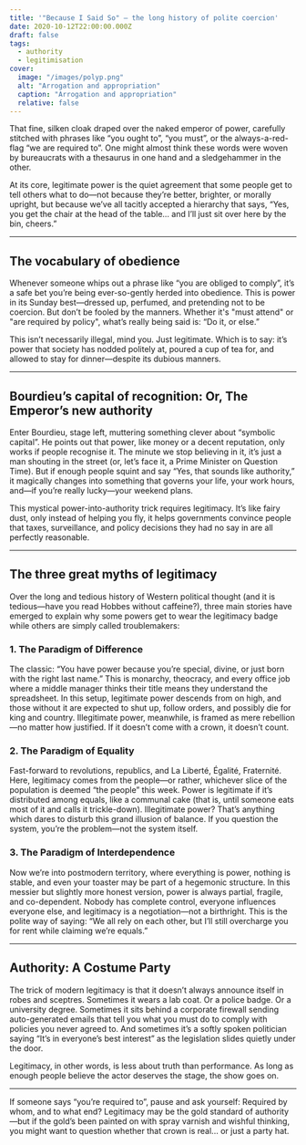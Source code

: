 ```yaml
---
title: '"Because I Said So" – the long history of polite coercion'
date: 2020-10-12T22:00:00.000Z
draft: false
tags:
  - authority
  - legitimisation
cover:
  image: "/images/polyp.png"
  alt: "Arrogation and appropriation" 
  caption: "Arrogation and appropriation"
  relative: false
---
```


That fine, silken cloak draped over the naked emperor of power, carefully stitched with phrases like “you ought to”, “you must”, or the always-a-red-flag “we are required to”. One might almost think these words were woven by bureaucrats with a thesaurus in one hand and a sledgehammer in the other.

At its core, legitimate power is the quiet agreement that some people get to tell others what to do—not because they’re better, brighter, or morally upright, but because we’ve all tacitly accepted a hierarchy that says, “Yes, you get the chair at the head of the table… and I’ll just sit over here by the bin, cheers.”

***

## The vocabulary of obedience

Whenever someone whips out a phrase like “you are obliged to comply”, it’s a safe bet you’re being ever-so-gently herded into obedience. This is power in its Sunday best—dressed up, perfumed, and pretending not to be coercion. But don’t be fooled by the manners. Whether it's "must attend" or "are required by policy", what’s really being said is: “Do it, or else.”

This isn’t necessarily illegal, mind you. Just legitimate. Which is to say: it’s power that society has nodded politely at, poured a cup of tea for, and allowed to stay for dinner—despite its dubious manners.

***

## Bourdieu’s capital of recognition: Or, The Emperor’s new authority

Enter Bourdieu, stage left, muttering something clever about “symbolic capital”. He points out that power, like money or a decent reputation, only works if people recognise it. The minute we stop believing in it, it’s just a man shouting in the street (or, let’s face it, a Prime Minister on Question Time). But if enough people squint and say “Yes, that sounds like authority,” it magically changes into something that governs your life, your work hours, and—if you’re really lucky—your weekend plans.

This mystical power-into-authority trick requires legitimacy. It’s like fairy dust, only instead of helping you fly, it helps governments convince people that taxes, surveillance, and policy decisions they had no say in are all perfectly reasonable.

***

## The three great myths of legitimacy

Over the long and tedious history of Western political thought (and it is tedious—have you read Hobbes without caffeine?), three main stories have emerged to explain why some powers get to wear the legitimacy badge while others are simply called troublemakers:

### 1. The Paradigm of Difference

The classic: “You have power because you’re special, divine, or just born with the right last name.” This is monarchy, theocracy, and every office job where a middle manager thinks their title means they understand the spreadsheet. In this setup, legitimate power descends from on high, and those without it are expected to shut up, follow orders, and possibly die for king and country. Illegitimate power, meanwhile, is framed as mere rebellion—no matter how justified. If it doesn’t come with a crown, it doesn’t count.

### 2. The Paradigm of Equality

Fast-forward to revolutions, republics, and La Liberté, Égalité, Fraternité. Here, legitimacy comes from the people—or rather, whichever slice of the population is deemed “the people” this week. Power is legitimate if it’s distributed among equals, like a communal cake (that is, until someone eats most of it and calls it trickle-down). Illegitimate power? That’s anything which dares to disturb this grand illusion of balance. If you question the system, you’re the problem—not the system itself.

### 3. The Paradigm of Interdependence

Now we’re into postmodern territory, where everything is power, nothing is stable, and even your toaster may be part of a hegemonic structure. In this messier but slightly more honest version, power is always partial, fragile, and co-dependent. Nobody has complete control, everyone influences everyone else, and legitimacy is a negotiation—not a birthright. This is the polite way of saying: “We all rely on each other, but I’ll still overcharge you for rent while claiming we’re equals.”

***

## Authority: A Costume Party

The trick of modern legitimacy is that it doesn’t always announce itself in robes and sceptres. Sometimes it wears a lab coat. Or a police badge. Or a university degree. Sometimes it sits behind a corporate firewall sending auto-generated emails that tell you what you must do to comply with policies you never agreed to. And sometimes it’s a softly spoken politician saying “It’s in everyone’s best interest” as the legislation slides quietly under the door.

Legitimacy, in other words, is less about truth than performance. As long as enough people believe the actor deserves the stage, the show goes on.

***

If someone says “you’re required to”, pause and ask yourself: Required by whom, and to what end? Legitimacy may be the gold standard of authority—but if the gold’s been painted on with spray varnish and wishful thinking, you might want to question whether that crown is real... or just a party hat.

